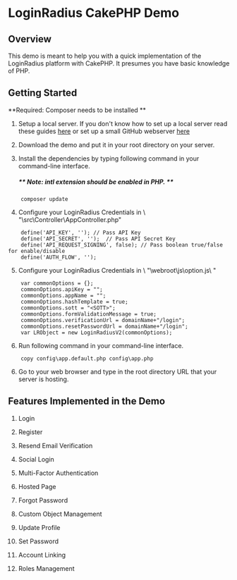 
# LoginRadius CakePHP Demo 

## Overview
This demo is meant to help you with a quick implementation of the LoginRadius platform with CakePHP.
It presumes you have basic knowledge of PHP.

## Getting Started

**Required: Composer needs to be installed **

1. Setup a local server. If you don't know how to set up a local server read these guides [here](https://www.maketecheasier.com/setup-local-web-server-all-platforms/) or set up a small GitHub webserver [here](https://pages.github.com/)

2. Download the demo and put it in your root directory on your server. 

3. Install the dependencies by typing following command in your command-line interface.

    ##### ** Note: intl extension should be enabled in PHP. **

```
    composer update
```

4. Configure your LoginRadius Credentials in \ "\src\Controller\AppController.php\" 

```
    define('API_KEY', ''); // Pass API Key
    define('API_SECRET', '');  // Pass API Secret Key
    define('API_REQUEST_SIGNING', false); // Pass boolean true/false for enable/disable
    define('AUTH_FLOW', '');
```
5. Configure your LoginRadius Credentials in \ "\webroot\js\option.js\ " 

```
    var commonOptions = {};
	commonOptions.apiKey = "";
	commonOptions.appName = "";
	commonOptions.hashTemplate = true;
	commonOptions.sott = "<SOTT>";
	commonOptions.formValidationMessage = true;
	commonOptions.verificationUrl = domainName+"/login";
	commonOptions.resetPasswordUrl = domainName+"/login";
	var LRObject = new LoginRadiusV2(commonOptions);

```

6. Run following command in your command-line interface.
```
    copy config\app.default.php config\app.php
```

6. Go to your web browser and type in the root directory URL that your server is hosting.

## Features Implemented in the Demo

1.   Login

2.  Register

3.  Resend Email Verification

4.  Social Login

5.  Multi-Factor Authentication

6.  Hosted Page

7.  Forgot Password

8.  Custom Object Management

9.  Update Profile

10.  Set Password

11.  Account Linking

12. Roles Management






